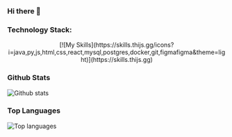 ### Hi there 👋

#### 

<!--
**NIrajan-15/NIrajan-15** is a ✨ _special_ ✨ repository because its `README.md` (this file) appears on your GitHub profile.

Here are some ideas to get you started:

- 🔭 I’m currently working on ...
- 🌱 I’m currently learning ...
- 👯 I’m looking to collaborate on ...
- 🤔 I’m looking for help with ...
- 💬 Ask me about ...
- 📫 How to reach me: ...
- 😄 Pronouns: ...
- ⚡ Fun fact: ...
-->

### Technology Stack:

<p align="center">
  [![My Skills](https://skills.thijs.gg/icons?i=java,py,js,html,css,react,mysql,postgres,docker,git,figmafigma&theme=light)](https://skills.thijs.gg)
</p>

### Github Stats

![Github stats](https://github-readme-stats.vercel.app/api?username=NIrajan-15&count_private=true&show_icons=true&theme=radical) 

### Top Languages

![Top languages](https://github-readme-stats.vercel.app/api/top-langs/?username=NIrajan-15&show_icons=true&theme=radical)
